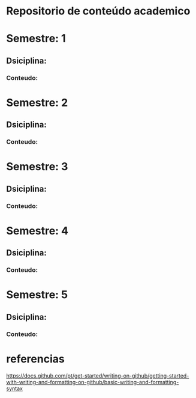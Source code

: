 
# Repositorio de conteúdo academico


# Semestre: 1
## Dsiciplina: 
### Conteudo:

# Semestre: 2
## Dsiciplina: 
### Conteudo:

# Semestre: 3
## Dsiciplina: 
### Conteudo:

# Semestre: 4
## Dsiciplina: 
### Conteudo:

# Semestre: 5
## Dsiciplina: 
### Conteudo:

# referencias
https://docs.github.com/pt/get-started/writing-on-github/getting-started-with-writing-and-formatting-on-github/basic-writing-and-formatting-syntax

